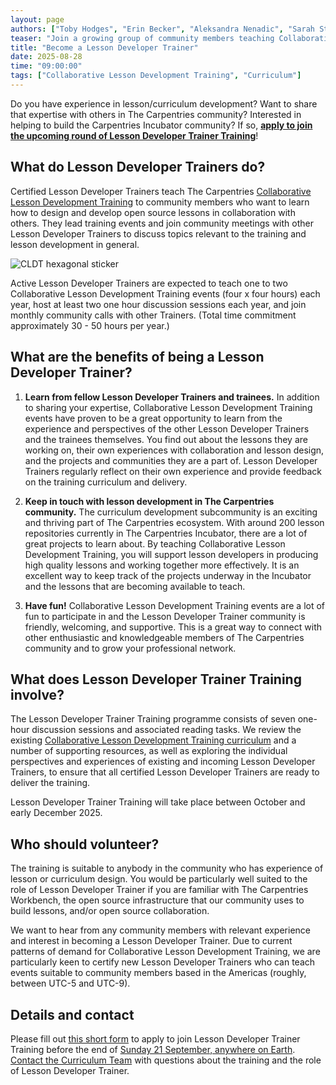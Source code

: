 ```yaml
---  
layout: page  
authors: ["Toby Hodges", "Erin Becker", "Aleksandra Nenadic", "Sarah Stevens"]  
teaser: "Join a growing group of community members teaching Collaborative Lesson Development Training."  
title: "Become a Lesson Developer Trainer"  
date: 2025-08-28  
time: "09:00:00"  
tags: ["Collaborative Lesson Development Training", "Curriculum"]  
---
```


Do you have experience in lesson/curriculum development? Want to share that expertise with others in The Carpentries community? Interested in helping to build the Carpentries Incubator community? If so, **[apply to join the upcoming round of Lesson Developer Trainer Training](https://docs.google.com/forms/d/e/1FAIpQLSc4v3qx7fj5t6tobCiEMGUp9uz3-9Fm5UgbToeVPInlOHuR_w/viewform)**!

## What do Lesson Developer Trainers do?

Certified Lesson Developer Trainers teach The Carpentries [Collaborative Lesson Development Training](https://carpentries.org/lesson-development/) to community members who want to learn how to design and develop open source lessons in collaboration with others. They lead training events and join community meetings with other Lesson Developer Trainers to discuss topics relevant to the training and lesson development in general.

![CLDT hexagonal sticker](/blog/2025/08/CLDT-hex-sticker.png)

Active Lesson Developer Trainers are expected to teach one to two Collaborative Lesson Development Training events (four x four hours) each year, host at least two one hour discussion sessions each year, and join monthly community calls with other Trainers. (Total time commitment approximately 30 - 50 hours per year.)

## What are the benefits of being a Lesson Developer Trainer?

1. **Learn from fellow Lesson Developer Trainers and trainees.** In addition to sharing your expertise, Collaborative Lesson Development Training events have proven to be a great opportunity to learn from the experience and perspectives of the other Lesson Developer Trainers and the trainees themselves. You find out about the lessons they are working on, their own experiences with collaboration and lesson design, and the projects and communities they are a part of. Lesson Developer Trainers regularly reflect on their own experience and provide feedback on the training curriculum and delivery.  

2. **Keep in touch with lesson development in The Carpentries community.** The curriculum development subcommunity is an exciting and thriving part of The Carpentries ecosystem. With around 200 lesson repositories currently in The Carpentries Incubator, there are a lot of great projects to learn about. By teaching Collaborative Lesson Development Training, you will support lesson developers in producing high quality lessons and working together more effectively. It is an excellent way to keep track of the projects underway in the Incubator and the lessons that are becoming available to teach. 

3. **Have fun!** Collaborative Lesson Development Training events are a lot of fun to participate in and the Lesson Developer Trainer community is friendly, welcoming, and supportive. This is a great way to connect with other enthusiastic and knowledgeable members of The Carpentries community and to grow your professional network.

## What does Lesson Developer Trainer Training involve?

The Lesson Developer Trainer Training programme consists of seven one-hour discussion sessions and associated reading tasks. We review the existing [Collaborative Lesson Development Training curriculum](https://carpentries.github.io/lesson-development-training/) and a number of supporting resources, as well as exploring the individual perspectives and experiences of existing and incoming Lesson Developer Trainers, to ensure that all certified Lesson Developer Trainers are ready to deliver the training.

Lesson Developer Trainer Training will take place between October and early December 2025.

## Who should volunteer?

The training is suitable to anybody in the community who has experience of lesson or curriculum design. You would be particularly well suited to the role of Lesson Developer Trainer if you are familiar with The Carpentries Workbench, the open source infrastructure that our community uses to build lessons, and/or open source collaboration.

We want to hear from any community members with relevant experience and interest in becoming a Lesson Developer Trainer. Due to current patterns of demand for Collaborative Lesson Development Training, we are particularly keen to certify new Lesson Developer Trainers who can teach events suitable to community members based in the Americas (roughly, between UTC-5 and UTC-9). 

## Details and contact


Please fill out [this short form](https://forms.gle/NzDJrXYyKTy7mTEV6) to apply to join Lesson Developer Trainer Training before the end of [Sunday 21 September, anywhere on Earth](https://www.timeanddate.com/worldclock/fixedtime.html?msg=Deadline%3A+apply+to+join+Lesson+Developer+Trainer+Training&iso=20250921T235959&p1=3926). [Contact the Curriculum Team](mailto:curriculum@carpentries.org) with questions about the training and the role of Lesson Developer Trainer.
